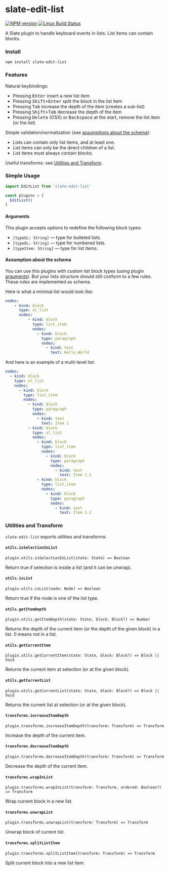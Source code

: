 # slate-edit-list

[![NPM version](https://badge.fury.io/js/slate-edit-list.svg)](http://badge.fury.io/js/slate-edit-list)
[![Linux Build Status](https://travis-ci.org/GitbookIO/slate-edit-list.png?branch=master)](https://travis-ci.org/GitbookIO/slate-edit-list)

A Slate plugin to handle keyboard events in lists. List items can contain blocks.

### Install

```
npm install slate-edit-list
```

### Features

Natural keybindings:

- Pressing <kbd>Enter</kbd> insert a new list item
- Pressing <kbd>Shift+Enter</kbd> split the block in the list item
- Pressing <kbd>Tab</kbd> increase the depth of the item (creates a sub-list)
- Pressing <kbd>Shift+Tab</kbd> decrease the depth of the item
- Pressing <kbd>Delete</kbd> (OSX) or <kbd>Backspace</kbd> at the start, remove the list item (or the list)

Simple validation/normalization (see [assumptions about the schema](#assumption-about-the-schema)):

- Lists can contain only list items, and at least one.
- List items can only be the direct children of a list.
- List items must always contain blocks.

Useful transforms: see [Utilities and Transform](#utilities-and-transform).

### Simple Usage

```js
import EditList from 'slate-edit-list'

const plugins = [
  EditList()
]
```

#### Arguments

This plugin accepts options to redefine the following block types:

- ``[typeUL: String]`` — type for bulleted lists.
- ``[typeOL: String]`` — type for numbered lists.
- ``[typeItem: String]`` — type for list items.

#### Assumption about the schema

You can use this plugins with custom list block types (using plugin [arguments](#arguments)). But your lists structure should still conform to a few rules. These rules are implemented as schema.

Here is what a minimal list would look like:


```yaml
nodes:
    - kind: block
      type: ul_list
      nodes:
          - kind: block
            type: list_item
            nodes:
              - kind: block
                type: paragraph
                nodes:
                  - kind: text
                    text: Hello World
```

And here is an example of a multi-level list:

```yaml
nodes:
  - kind: block
    type: ol_list
    nodes:
      - kind: block
        type: list_item
        nodes:
          - kind: block
            type: paragraph
            nodes:
              - kind: text
                text: Item 1
          - kind: block
            type: ol_list
            nodes:
              - kind: block
                type: list_item
                nodes:
                  - kind: block
                    type: paragraph
                    nodes:
                      - kind: text
                        text: Item 1.1
              - kind: block
                type: list_item
                nodes:
                  - kind: block
                    type: paragraph
                    nodes:
                      - kind: text
                        text: Item 1.2
```

### Utilities and Transform

`slate-edit-list` exports utilities and transforms:

#### `utils.isSelectionInList`

`plugin.utils.isSelectionInList(state: State) => Boolean`

Return true if selection is inside a list (and it can be unwrap).

#### `utils.isList`

`plugin.utils.isList(node: Node) => Boolean`

Return true if the node is one of the list type.

#### `utils.getItemDepth`

`plugin.utils.getItemDepth(state: State, block: Block?) => Number`

Returns the depth of the current item (or the depth of the given block) in a list. 0 means not in a list.

#### `utils.getCurrentItem`

`plugin.utils.getCurrentItem(state: State, block: Block?) => Block || Void`

Returns the current item at selection (or at the given block).

#### `utils.getCurrentList`

`plugin.utils.getCurrentList(state: State, block: Block?) => Block || Void`

Returns the current list at selection (or at the given block).

#### `transforms.increaseItemDepth`

`plugin.transforms.increaseItemDepth(transform: Transform) => Transform`

Increase the depth of the current item.

#### `transforms.decreaseItemDepth`

`plugin.transforms.decreaseItemDepth(transform: Transform) => Transform`

Decrease the depth of the current item.

#### `transforms.wrapInList`

`plugin.transforms.wrapInList(transform: Transform, ordered: Boolean?) => Transform`

Wrap current block in a new list.

#### `transforms.unwrapList`

`plugin.transforms.unwrapList(transform: Transform) => Transform`

Unwrap block of current list.

#### `transforms.splitListItem`

`plugin.transforms.splitListItem(transform: Transform) => Transform`

Split current block into a new list item.
